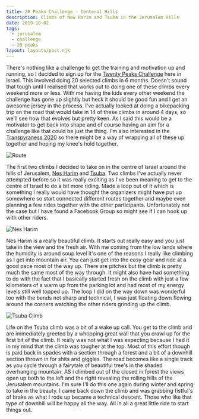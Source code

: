 ```yaml
---
title: 20 Peaks Challenge - Centeral Hills
description: Climbs of New Harim and Tsuba in the Jerusalem Hills
date: 2019-10-02
tags:
  - jerusalem
  - challenge
  - 20 peaks
layout: layouts/post.njk
---
```

There's nothing like a challenge to get the training and motivation up and running, so I decided to sign up for the [Twenty Peaks Challenge](https://twentypeaks.com/) here in Israel. This involved doing 20 selected climbs in 6 months. Doesn't sound that tough until I realised that works out to doing one of these climbs every weekend more or less. With me having the kids every other weekend the challenge has gone up slightly but heck it should be good fun and I get an awesome jersey in the process. I've actually looked at doing a bikepacking trip on the road that would take in 14 of these climbs in around 4 days, so we'll see how that evolves but pretty keen. As I said this would be a motivator to get back into shape and of course having an aim for a challenge like that could be just the thing. I'm also interested in the [Transpyraness 2020](https://www.transiberica.cc/transpyrenees/) so there might be a way of wrapping all of these up together and hoping my knee's hold together.

![Route](https://res.cloudinary.com/bikepacking/image/upload/v1570008009/20PeaksCenter_zoqo6g.jpg)

The first two climbs I decided to take on in the centre of Israel around the hills of Jerusalem, [Nes Harim](https://twentypeaks.com/peak?id=103&eid=14) and [Tsuba](https://twentypeaks.com/peak?id=427&eid=14). Two climbs I've actually never attempted before so it was really exciting as I've been meaning to get to the centre of Israel to do a bit more riding. Made a loop out of it which is something I really would have thought the organizers might have put up somewhere so start connected different routes together and maybe even planning a few rides together with the other participants. Unfortunately not the case but I have found a Facebook Group so might see if I can hook up with other riders.

![Nes Harim](https://res.cloudinary.com/bikepacking/image/upload/v1570003590/20peaks-center-02.jpg)

Nes Harim is a really beautiful climb. It starts out really easy and you just take in the view and the fresh air. With me coming from the low lands where the humidity is around soup level it's one of the reasons I really like climbing as I get into mountain air. You can just get into the easy gear and ride at a good pace most of the way up. There are pitches but the climb is pretty much the same most of the way through. It might also have had something to do with the fact that I basically started fresh on the climb with just a few kilometers of a warm up from the parking lot and had most of my energy levels still well topped up. The loop I did on the way down was wonderful too with the bends not sharp and technical, I was just floating down flowing around the corners watching the other riders grinding up the climb.

![Tsuba Climb](https://res.cloudinary.com/bikepacking/image/upload/v1570003590/20peaks-center-01.jpg)

Life on the Tsuba climb was a bit of a wake up call. You get to the climb and are immediately greeted by a whopping great wall that you crawl up for the first bit of the climb. It really was not what I was expecting because I had it in my mind that the climb was tougher at the top. Most of this effort though is paid back in spades with a section through a forest and a bit of a downhill section thrown in for shits and giggles. The road becomes like a single track as you cycle through a fairytale of beautiful tree's in the shaded overhanging mountain. AS i climbed out of the closed in forest the views open up both to the left and the right revealing the rolling hills of the Jerusalem mountains. I'm sure I'll do this one again during winter and spring to take in the beauty. I came back down the climb and was grabbing fistful's of brake as what I rode up became a technical descent. Those who like that type of downhill will be happy all the way. All in all a great little ride to start things out.
